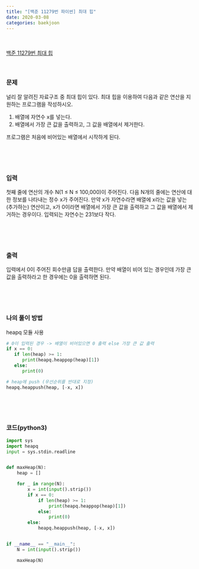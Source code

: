 ```yaml
---
title: "[백준 11279번 파이썬] 최대 힙"
date: 2020-03-08
categories: baekjoon
---
```


<br><br>
[백준 11279번 최대 힙](https://www.acmicpc.net/problem/11279)
<br><br><br>

### 문제<br>

널리 잘 알려진 자료구조 중 최대 힙이 있다. 최대 힙을 이용하여 다음과 같은 연산을 지원하는 프로그램을 작성하시오.

1. 배열에 자연수 x를 넣는다.
2. 배열에서 가장 큰 값을 출력하고, 그 값을 배열에서 제거한다.

프로그램은 처음에 비어있는 배열에서 시작하게 된다.

<br><br><br>

### 입력<br>

첫째 줄에 연산의 개수 N(1 ≤ N ≤ 100,000)이 주어진다. 다음 N개의 줄에는 연산에 대한 정보를 나타내는 정수 x가 주어진다. 만약 x가 자연수라면 배열에 x라는 값을 넣는(추가하는) 연산이고, x가 0이라면 배열에서 가장 큰 값을 출력하고 그 값을 배열에서 제거하는 경우이다. 입력되는 자연수는 231보다 작다.

<br><br><br>

### 출력<br>

입력에서 0이 주어진 회수만큼 답을 출력한다. 만약 배열이 비어 있는 경우인데 가장 큰 값을 출력하라고 한 경우에는 0을 출력하면 된다.

<br><br><br>

### 나의 풀이 방법<br>

heapq 모듈 사용

```python
# 0이 입력된 경우 -> 배열이 비어있으면 0 출력 else 가장 큰 값 출력
if x == 0:
   if len(heap) >= 1:
      print(heapq.heappop(heap)[1])
   else:
      print(0)
```



```python
# heap에 push (우선순위를 반대로 지정)
heapq.heappush(heap, [-x, x])
```



<br><br><br>


### 코드(python3)
```python
import sys
import heapq
input = sys.stdin.readline


def maxHeap(N):
    heap = []

    for _ in range(N):
        x = int(input().strip())
        if x == 0:
            if len(heap) >= 1:
                print(heapq.heappop(heap)[1])
            else:
                print(0)
        else:
            heapq.heappush(heap, [-x, x])


if __name__ == "__main__":
    N = int(input().strip())

    maxHeap(N)
```
